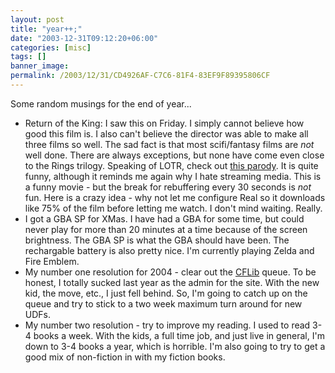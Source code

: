 ```yaml
---
layout: post
title: "year++;"
date: "2003-12-31T09:12:20+06:00"
categories: [misc]
tags: []
banner_image: 
permalink: /2003/12/31/CD4926AF-C7C6-81F4-83EF9F89395806CF
---
```


Some random musings for the end of year...

<ul>
<li>Return of the King: I saw this on Friday. I simply cannot believe how good this film is. I also can't believe the director was able to make all three films so well. The sad fact is that most scifi/fantasy films are <i>not</i> well done. There are always exceptions, but none have come even close to the Rings trilogy. Speaking of LOTR, check out <a href="http://atomfilms.shockwave.com/af/content/lord_rhymes">this parody</a>. It is quite funny, although it reminds me again why I hate streaming media. This is a funny movie - but the break for rebuffering every 30 seconds is <i>not</i> fun. Here is a crazy idea - why not let me configure Real so it downloads like 75% of the film before letting me watch. I don't mind waiting. Really.
<li>I got a GBA SP for XMas. I have had a GBA for some time, but could never play for more than 20 minutes at a time because of the screen brightness. The GBA SP is what the GBA should have been. The rechargable battery is also pretty nice. I'm currently playing Zelda and Fire Emblem. 
<li>My number one resolution for 2004 - clear out the <a href="http://www.cflib.org">CFLib</a> queue. To be honest, I totally sucked last year as the admin for the site. With the new kid, the move, etc., I just fell behind. So, I'm going to catch up on the queue and try to stick to a two week maximum turn around for new UDFs. 
<li>My number two resolution - try to improve my reading. I used to read 3-4 books a week. With the kids, a full time job, and just live in general, I'm down to 3-4 books a year, which is horrible. I'm also going to try to get a good mix of non-fiction in with my fiction books.
</ul>